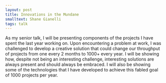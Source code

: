 ```yaml
---
layout: post
title: Innovations in the Mundane
smalltext: Shane Gianelli
tags: talk
---
```


As my senior talk, I will be presenting components of the projects I have spent
the last year working on. Upon encountering a problem at work, I was challenged
to develop a creative solution that could change our throughput of projects
from one every 2 months to 1000+ every year.  I will be showing how, despite
not being an interesting challenge, interesting solutions are always present
and should always be embraced.  I will also be showing some of the technologies
that I have developed to achieve this fabled goal of 1000 projects per year.
